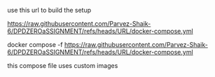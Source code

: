 
use this url to build the setup


https://raw.githubusercontent.com/Parvez-Shaik-6/DPDZEROaSSIGNMENT/refs/heads/URL/docker-compose.yml


docker compose -f https://raw.githubusercontent.com/Parvez-Shaik-6/DPDZEROaSSIGNMENT/refs/heads/URL/docker-compose.yml


this compose file uses custom images
